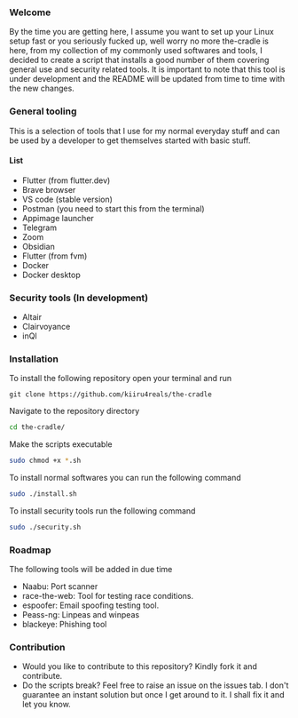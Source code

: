 ### Welcome
By the time you are getting here, I assume you want to set up your Linux setup fast or you seriously fucked up, well worry no more the-cradle is here, from my collection of my commonly used softwares and tools, I decided to create a script that installs a good number of them covering general use and security related tools. 
It is important to note that this tool is under development and the README will be updated from time to time with the new changes.

### General tooling
This is a selection of tools that I use for my normal everyday stuff and can be used by a developer to get themselves started with basic stuff.
#### List
- Flutter (from flutter.dev)
- Brave browser
- VS code (stable version)
- Postman (you need to start this from the terminal)
- Appimage launcher
- Telegram
- Zoom 
- Obsidian
- Flutter (from fvm)
- Docker
- Docker desktop
### Security tools (In development)
- Altair
- Clairvoyance
- inQl


### Installation
To install the following repository open your terminal and run 
```
git clone https://github.com/kiiru4reals/the-cradle
```
Navigate to the repository directory
```sh
cd the-cradle/
```
Make the scripts executable
```sh
sudo chmod +x *.sh
```
To install normal softwares you can run the following command
```sh
sudo ./install.sh
```
To install security tools run the following command
```sh
sudo ./security.sh
```

### Roadmap
The following tools will be added in due time
- Naabu: Port scanner
- race-the-web: Tool for testing race conditions.
- espoofer: Email spoofing testing tool.
- Peass-ng: Linpeas and winpeas
- blackeye: Phishing tool


### Contribution
- Would you like to contribute to this repository? Kindly fork it and contribute.
- Do the scripts break? Feel free to raise an issue on the issues tab. I don't guarantee an instant solution but once I get around to it. I shall fix it and let you know.